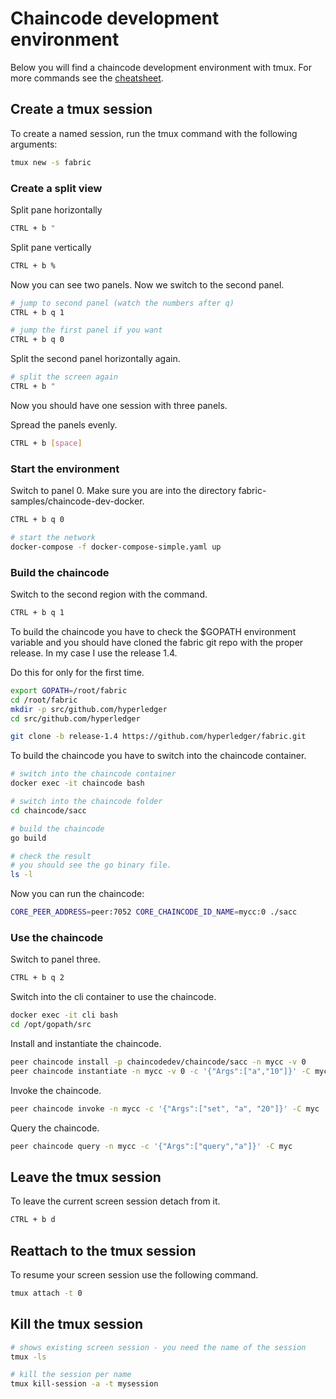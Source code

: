 # Chaincode development environment
Below you will find a chaincode development environment with tmux. For more commands see the <a href="https://tmuxcheatsheet.com/?q=&hPP=100&idx=tmux_cheats&p=0&is_v=1" target="_blank">cheatsheet</a>.

## Create a tmux session
To create a named session, run the tmux command with the following arguments:
```bash
tmux new -s fabric
```
 
### Create a split view
Split pane horizontally
```bash 
CTRL + b "
``` 

Split pane vertically
```bash 
CTRL + b %
``` 

Now you can see two panels. Now we switch to the second panel.
```bash 
# jump to second panel (watch the numbers after q)
CTRL + b q 1

# jump the first panel if you want
CTRL + b q 0
``` 

Split the second panel horizontally again.
```bash
# split the screen again
CTRL + b "
```
Now you should have one session with three panels.

Spread the panels evenly.
```bash
CTRL + b [space]
```

### Start the environment
Switch to panel 0. Make sure you are into the directory fabric-samples/chaincode-dev-docker.
```bash
CTRL + b q 0

# start the network
docker-compose -f docker-compose-simple.yaml up
```

### Build the chaincode
Switch to the second region with the command.
```bash 
CTRL + b q 1 
```

To build the chaincode you have to check the $GOPATH environment variable and you should have cloned the fabric git repo with the proper release. In my case I use the release 1.4.

Do this for only for the first time.

```bash 
export GOPATH=/root/fabric
cd /root/fabric
mkdir -p src/github.com/hyperledger
cd src/github.com/hyperledger

git clone -b release-1.4 https://github.com/hyperledger/fabric.git
```

To build the chaincode you have to switch into the chaincode container.

```bash 
# switch into the chaincode container
docker exec -it chaincode bash

# switch into the chaincode folder
cd chaincode/sacc

# build the chaincode
go build

# check the result
# you should see the go binary file.
ls -l
```

Now you can run the chaincode:
```bash 
CORE_PEER_ADDRESS=peer:7052 CORE_CHAINCODE_ID_NAME=mycc:0 ./sacc
```

### Use the chaincode
Switch to panel three.
```bash 
CTRL + b q 2
``` 

Switch into the cli container to use the chaincode.
```bash 
docker exec -it cli bash
cd /opt/gopath/src
```

Install and instantiate the chaincode.
```bash 
peer chaincode install -p chaincodedev/chaincode/sacc -n mycc -v 0
peer chaincode instantiate -n mycc -v 0 -c '{"Args":["a","10"]}' -C myc
```

Invoke the chaincode.
```bash
peer chaincode invoke -n mycc -c '{"Args":["set", "a", "20"]}' -C myc
```

Query the chaincode.
```bash 
peer chaincode query -n mycc -c '{"Args":["query","a"]}' -C myc
```

## Leave the tmux session
To leave the current screen session detach from it.
```bash 
CTRL + b d
```

## Reattach to the tmux session
To resume your screen session use the following command.
```bash 
tmux attach -t 0
```

## Kill the tmux session
```bash
# shows existing screen session - you need the name of the session
tmux -ls

# kill the session per name
tmux kill-session -a -t mysession
```